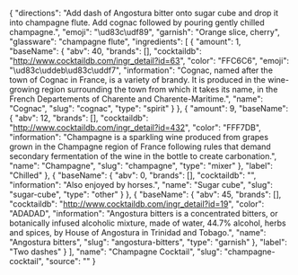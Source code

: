 {
    "directions": "Add dash of Angostura bitter onto sugar cube and drop it into champagne flute. Add cognac followed by pouring gently chilled champagne.",
    "emoji": "\ud83c\udf89",
    "garnish": "Orange slice, cherry",
    "glassware": "champagne flute",
    "ingredients": [
        {
            "amount": 1,
            "baseName": {
                "abv": 40,
                "brands": [],
                "cocktaildb": "http://www.cocktaildb.com/ingr_detail?id=63",
                "color": "FFC6C6",
                "emoji": "\ud83c\uddeb\ud83c\uddf7",
                "information": "Cognac, named after the town of Cognac in France, is a variety of  brandy. It is produced in the wine-growing region surrounding the town from which it takes its name, in the French Departements of Charente and Charente-Maritime.",
                "name": "Cognac",
                "slug": "cognac",
                "type": "spirit"
            }
        },
        {
            "amount": 9,
            "baseName": {
                "abv": 12,
                "brands": [],
                "cocktaildb": "http://www.cocktaildb.com/ingr_detail?id=432",
                "color": "FFF7DB",
                "information": "Champagne is a sparkling wine produced from grapes grown in the Champagne region of France following rules that demand secondary fermentation of the wine in the bottle to create carbonation.",
                "name": "Champagne",
                "slug": "champagne",
                "type": "mixer"
            },
            "label": "Chilled"
        },
        {
            "baseName": {
                "abv": 0,
                "brands": [],
                "cocktaildb": "",
                "information": "Also enjoyed by horses.",
                "name": "Sugar cube",
                "slug": "sugar-cube",
                "type": "other"
            }
        },
        {
            "baseName": {
                "abv": 45,
                "brands": [],
                "cocktaildb": "http://www.cocktaildb.com/ingr_detail?id=19",
                "color": "ADADAD",
                "information": "Angostura bitters is a concentrated bitters, or botanically infused alcoholic mixture, made of water, 44.7% alcohol, herbs and spices, by House of Angostura in Trinidad and Tobago.",
                "name": "Angostura bitters",
                "slug": "angostura-bitters",
                "type": "garnish"
            },
            "label": "Two dashes"
        }
    ],
    "name": "Champagne Cocktail",
    "slug": "champagne-cocktail",
    "source": ""
}